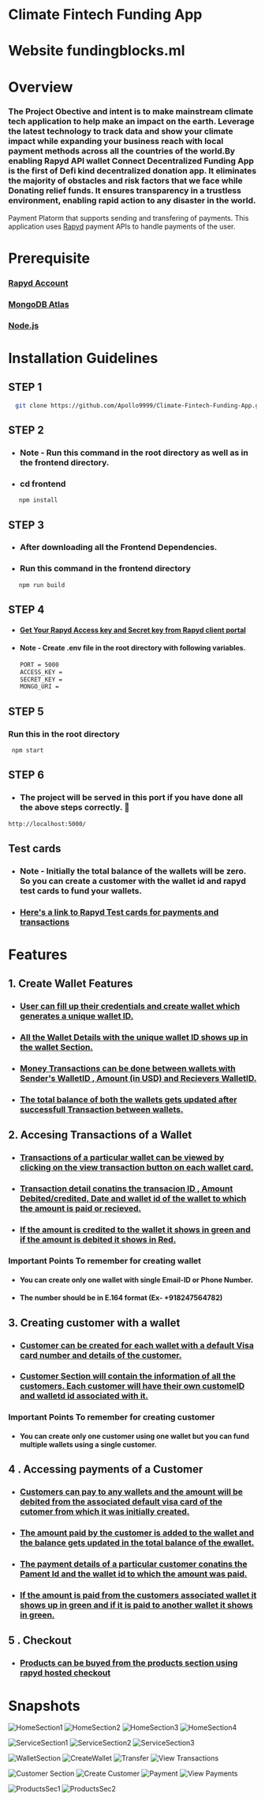 # Climate Fintech Funding App

# Website fundingblocks.ml


# Overview

### The Project Obective and intent is to make mainstream climate tech application to help make an impact on the earth. Leverage the latest  technology to track data and show your climate impact while expanding your business reach with local payment methods across all the countries of the world.By enabling Rapyd API wallet Connect Decentralized Funding App is the first of Defi kind decentralized donation app. It eliminates the majority of obstacles and risk factors that we face while Donating relief funds. It ensures transparency in a trustless environment, enabling rapid action to any disaster in the world.
Payment Platorm that supports sending and transfering of payments. This application uses [Rapyd](https://www.rapyd.net/) payment APIs to handle payments of the user.



# Prerequisite

### [Rapyd Account](https://www.rapyd.net/)

### [MongoDB Atlas](https://www.mongodb.com/cloud/atlas/register)

### [Node.js](https://nodejs.org/en/download/)

# Installation Guidelines

## STEP 1

```sh
  git clone https://github.com/Apollo9999/Climate-Fintech-Funding-App.git
```

## STEP 2

- ### Note - Run this command in the root directory as well as in the frontend directory.
- ### cd frontend

```sh
   npm install
```

## STEP 3

- ### After downloading all the Frontend Dependencies.
- ### Run this command in the frontend directory

```sh
   npm run build
```

## STEP 4

- #### [Get Your Rapyd Access key and Secret key from Rapyd client portal](https://dashboard.rapyd.net/developers)
- #### Note - Create .env file in the root directory with following variables.

  ```sh
  PORT = 5000
  ACCESS_KEY =
  SECRET_KEY =
  MONGO_URI =
  ```

## STEP 5

### Run this in the root directory

```sh
 npm start
```

## STEP 6

- ### The project will be served in this port if you have done all the above steps correctly. 🥇

```sh
http://localhost:5000/
```

## Test cards

- ### Note - Initially the total balance of the wallets will be zero. So you can create a customer with the wallet id and rapyd test cards to fund your wallets.
- ### [Here's a link to Rapyd Test cards for payments and transactions](https://docs.rapyd.net/build-with-rapyd/reference/testing-for-payments-api)

# Features

## 1. Create Wallet Features

- ### [User can fill up their credentials and create wallet which generates a unique wallet ID.](https://user-images.githubusercontent.com/67522406/123187564-0baead00-d4b8-11eb-94c8-9d4cce6f294b.png)

- ### [All the Wallet Details with the unique wallet ID shows up in the wallet Section.](https://user-images.githubusercontent.com/67522406/123187556-07828f80-d4b8-11eb-88e4-0dc331efa43d.png)

- ### [Money Transactions can be done between wallets with Sender's WalletID , Amount (in USD) and Recievers WalletID.](https://user-images.githubusercontent.com/67522406/123187599-19fcc900-d4b8-11eb-92fb-61e066a6fe71.png)

- ### [The total balance of both the wallets gets updated after successfull Transaction between wallets.](https://user-images.githubusercontent.com/67522406/123187556-07828f80-d4b8-11eb-88e4-0dc331efa43d.png)

## 2. Accesing Transactions of a Wallet

- ### [Transactions of a particular wallet can be viewed by clicking on the view transaction button on each wallet card.](https://user-images.githubusercontent.com/67522406/123187610-1ec17d00-d4b8-11eb-8025-baf86c48bbcc.png)
- ### [Transaction detail conatins the transacion ID , Amount Debited/credited, Date and wallet id of the wallet to which the amount is paid or recieved.](https://user-images.githubusercontent.com/67522406/123187610-1ec17d00-d4b8-11eb-8025-baf86c48bbcc.png)

- ### [If the amount is credited to the wallet it shows in green and if the amount is debited it shows in Red.](https://user-images.githubusercontent.com/67522406/123187610-1ec17d00-d4b8-11eb-8025-baf86c48bbcc.png)

### Important Points To remember for creating wallet

- #### You can create only one wallet with single Email-ID or Phone Number.
- #### The number should be in E.164 format (Ex- +918247564782)

## 3. Creating customer with a wallet

- ### [Customer can be created for each wallet with a default Visa card number and details of the customer.](https://user-images.githubusercontent.com/67522406/123187664-3436a700-d4b8-11eb-83cb-3d575d62820e.png)

- ### [Customer Section will contain the information of all the customers. Each customer will have their own customeID and walletd id associated with it.](https://user-images.githubusercontent.com/67522406/123187650-30a32000-d4b8-11eb-93ce-9e3c937dac53.png)

### Important Points To remember for creating customer

- #### You can create only one customer using one wallet but you can fund multiple wallets using a single customer.

## 4 . Accessing payments of a Customer

- ### [Customers can pay to any wallets and the amount will be debited from the associated default visa card of the cutomer from which it was initially created. ](https://user-images.githubusercontent.com/67522406/123187670-3862c480-d4b8-11eb-80fe-1e4d5f0ac115.png)

- ### [The amount paid by the customer is added to the wallet and the balance gets updated in the total balance of the ewallet.](https://user-images.githubusercontent.com/67522406/123187556-07828f80-d4b8-11eb-88e4-0dc331efa43d.png)

- ### [The payment details of a particular customer conatins the Pament Id and the wallet id to which the amount was paid.](https://user-images.githubusercontent.com/67522406/123187677-3b5db500-d4b8-11eb-9dfd-cfe4483c31b5.png)

- ### [If the amount is paid from the customers associated wallet it shows up in green and if it is paid to another wallet it shows in green.](https://user-images.githubusercontent.com/67522406/123187677-3b5db500-d4b8-11eb-9dfd-cfe4483c31b5.png)

## 5 . Checkout

- ### [Products can be buyed from the products section using rapyd hosted checkout ](https://user-images.githubusercontent.com/67522406/123187785-6ba55380-d4b8-11eb-809c-41c8ebb9de12.png)

# Snapshots

![HomeSection1](https://user-images.githubusercontent.com/67522406/123187507-ec178480-d4b7-11eb-8db1-528deced35df.png)
![HomeSection2](https://user-images.githubusercontent.com/67522406/123187511-ef127500-d4b7-11eb-951c-c880c55e3286.png)
![HomeSection3](https://user-images.githubusercontent.com/67522406/123187517-f33e9280-d4b7-11eb-9b40-3c134c3fb1ed.png)
![HomeSection4](https://user-images.githubusercontent.com/67522406/123187525-f6398300-d4b7-11eb-97b7-97b85914d275.png)


![ServiceSection1](https://user-images.githubusercontent.com/67522406/123187724-4e708500-d4b8-11eb-829f-077d5394ddea.png)
![ServiceSection2](https://user-images.githubusercontent.com/67522406/123187737-53353900-d4b8-11eb-86ad-76a842ae9069.png)
![ServiceSection3](https://user-images.githubusercontent.com/67522406/123187742-56302980-d4b8-11eb-8ca6-5071d0249768.png)


![WalletSection](https://user-images.githubusercontent.com/67522406/123187556-07828f80-d4b8-11eb-88e4-0dc331efa43d.png)
![CreateWallet](https://user-images.githubusercontent.com/67522406/123187564-0baead00-d4b8-11eb-94c8-9d4cce6f294b.png)
![Transfer](https://user-images.githubusercontent.com/67522406/123187599-19fcc900-d4b8-11eb-92fb-61e066a6fe71.png)
![View Transactions](https://user-images.githubusercontent.com/67522406/123187610-1ec17d00-d4b8-11eb-8025-baf86c48bbcc.png)

![Customer Section](https://user-images.githubusercontent.com/67522406/123187650-30a32000-d4b8-11eb-93ce-9e3c937dac53.png)
![Create Customer](https://user-images.githubusercontent.com/67522406/123187664-3436a700-d4b8-11eb-83cb-3d575d62820e.png)
![Payment](https://user-images.githubusercontent.com/67522406/123187670-3862c480-d4b8-11eb-80fe-1e4d5f0ac115.png)
![View Payments](https://user-images.githubusercontent.com/67522406/123187677-3b5db500-d4b8-11eb-9dfd-cfe4483c31b5.png)


![ProductsSec1](https://user-images.githubusercontent.com/67522406/123187767-6516dc00-d4b8-11eb-8fc7-a8d7d6efedb2.png)
![ProductsSec2](https://user-images.githubusercontent.com/67522406/123187785-6ba55380-d4b8-11eb-809c-41c8ebb9de12.png)




